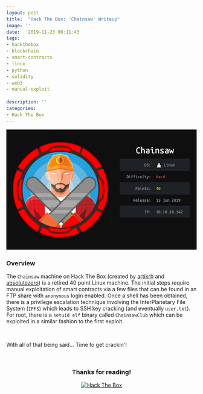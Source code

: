```yaml
---
layout: post
title:  "Hack The Box: 'Chainsaw' Writeup"
image: ''
date:   2019-11-23 00:11:43
tags:
- hackthebox
- blockchain
- smart-contracts
- linux
- python
- solidity
- web3
- manual-exploit

description: ''
categories:
- Hack The Box
---
```


<style>

#myBtn {
  display: none;
  position: fixed;
  bottom: 40px;
  right: 50px;
  z-index: 99;
  font-size: 12px;
  border: 1px solid black;
  outline: black;
  background-color: #262626;
  color: white;
  cursor: pointer;
  padding: 10px 22px 10px 22px;
  border-radius: 10px;
  font-family: 'Open Sans';
}

#myBtn:hover {
  background-color: #5d4d7a;
}

applause-button {
		margin: auto;
	}

	.header-site .site-title {
      	padding-top: 5px;
      	color: white;
      	text-align: center;
      	font-weight: bold;
      	padding-left: 19px;
	}
	
	.fortune-img {
		max-width: 75%;
	}

	.post-content img { 
		margin: 1.875rem auto;
		display: block;
	}
</style>

<button onclick="topFunction()" id="myBtn" title="Go to top">↑</button>

<script>
// When the user scrolls down 20px from the top of the document, show the button
window.onscroll = function() {scrollFunction()};

function scrollFunction() {
  if (document.body.scrollTop > 20 || document.documentElement.scrollTop > 20) {
    document.getElementById("myBtn").style.display = "block";
  } else {
    document.getElementById("myBtn").style.display = "none";
  }
}

// When the user clicks on the button, scroll to the top of the document
function topFunction() {
  document.body.scrollTop = 0;
  document.documentElement.scrollTop = 0;
}
</script>

<!-- add the button style & script -->
<link rel="stylesheet" href="/assets/css/applause-button.css" />
<script src="/assets/js/applause-button.js"></script>

<img src="/assets/img/writeups/HTB-CHAINSAW/HTB-CHAINSAW-BADGE.PNG" class="chainsaw-img" alt="Hack The Box - Chainsaw">

### Overview

The `Chainsaw` machine on Hack The Box (created by <a href="https://www.hackthebox.eu/home/users/profile/41600">artikrh</a> and <a href="https://www.hackthebox.eu/home/users/profile/37317">absolutezero</a>) is a retired 40 point Linux machine. The initial steps require manual exploitation of smart contracts via a few files that can be found in an FTP share with `anonymous` login enabled. Once a shell has been obtained, there is a privilege escalation technique involving the InterPlanetary File System (`IPFS`) which leads to SSH key cracking (and eventually `user.txt`). For root, there is a `setuid elf` binary called `ChainsawClub` which can be exploited in a similar fashion to the first exploit.
<p><br></p>
With all of that being said... Time to get crackin'! 
<p><br></p>

<div align="center">
	<h3> Thanks for reading! </h3>
</div>
<div align="center">
<!-- add the button! -->
<applause-button style="width: 58px; height: 58px;" color="#5d4d7a" url="https://defarbs.com/"/>
</div>
<div align="center">
	<a href="https://www.hackthebox.eu/profile/39047">
		<img htb-logo="image" src="https://www.hackthebox.eu/badge/image/39047" alt="Hack The Box">
	</a>
</div>